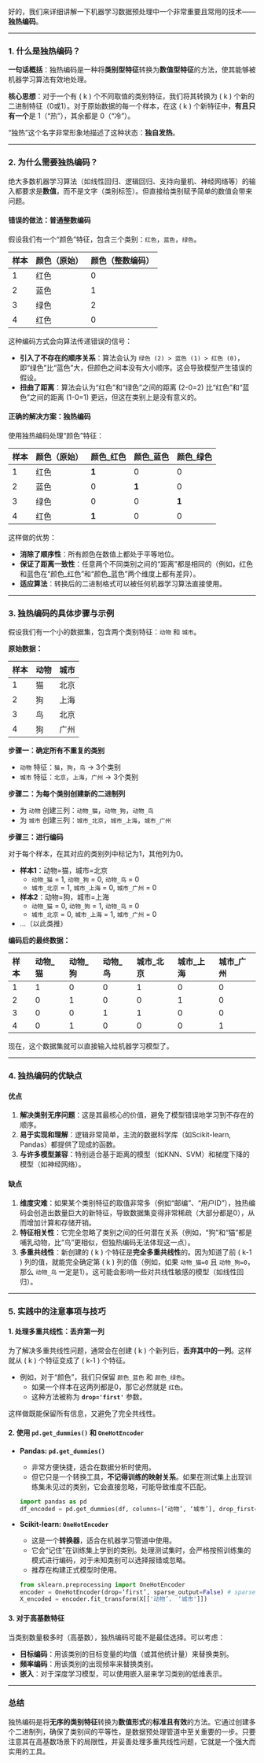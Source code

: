 好的，我们来详细讲解一下机器学习数据预处理中一个非常重要且常用的技术——**独热编码**。

---

### 1. 什么是独热编码？

**一句话概括**：独热编码是一种将**类别型特征**转换为**数值型特征**的方法，使其能够被机器学习算法有效地处理。

**核心思想**：对于一个有 \( k \) 个不同取值的类别特征，我们将其转换为 \( k \) 个新的二进制特征（0或1）。对于原始数据的每一个样本，在这 \( k \) 个新特征中，**有且只有一个**是 1（“热”），其余都是 0（“冷”）。

“独热”这个名字非常形象地描述了这种状态：**独自发热**。

---

### 2. 为什么需要独热编码？

绝大多数机器学习算法（如线性回归、逻辑回归、支持向量机、神经网络等）的输入都要求是**数值**，而不是文字（类别标签）。但直接给类别赋予简单的数值会带来问题。

#### 错误的做法：普通整数编码

假设我们有一个“颜色”特征，包含三个类别：`红色`，`蓝色`，`绿色`。

| 样本 | 颜色（原始） | 颜色（整数编码） |
| :--- | :----------- | :--------------- |
| 1    | 红色         | 0                |
| 2    | 蓝色         | 1                |
| 3    | 绿色         | 2                |
| 4    | 红色         | 0                |

这种编码方式会向算法传递错误的信号：
*   **引入了不存在的顺序关系**：算法会认为 `绿色 (2) > 蓝色 (1) > 红色 (0)`，即“绿色”比“蓝色”大，但颜色之间本没有大小顺序。这会导致模型产生错误的假设。
*   **扭曲了距离**：算法会认为“红色”和“绿色”之间的距离 (2-0=2) 比“红色”和“蓝色”之间的距离 (1-0=1) 更远，但这在类别上是没有意义的。

#### 正确的解决方案：独热编码

使用独热编码处理“颜色”特征：

| 样本 | 颜色（原始） | 颜色_红色 | 颜色_蓝色 | 颜色_绿色 |
| :--- | :----------- | :-------- | :-------- | :-------- |
| 1    | 红色         | **1**     | 0         | 0         |
| 2    | 蓝色         | 0         | **1**     | 0         |
| 3    | 绿色         | 0         | 0         | **1**     |
| 4    | 红色         | **1**     | 0         | 0         |

这样做的优势：
*   **消除了顺序性**：所有颜色在数值上都处于平等地位。
*   **保证了距离一致性**：任意两个不同类别之间的“距离”都是相同的（例如，红色和蓝色在“颜色_红色”和“颜色_蓝色”两个维度上都有差异）。
*   **适应算法**：转换后的二进制格式可以被任何机器学习算法直接使用。

---

### 3. 独热编码的具体步骤与示例

假设我们有一个小的数据集，包含两个类别特征：`动物` 和 `城市`。

**原始数据：**

| 样本 | 动物   | 城市   |
| :--- | :----- | :----- |
| 1    | 猫     | 北京   |
| 2    | 狗     | 上海   |
| 3    | 鸟     | 北京   |
| 4    | 狗     | 广州   |

**步骤一：确定所有不重复的类别**

*   `动物` 特征：`猫`，`狗`，`鸟` -> 3个类别
*   `城市` 特征：`北京`，`上海`，`广州` -> 3个类别

**步骤二：为每个类别创建新的二进制列**

*   为 `动物` 创建三列：`动物_猫`，`动物_狗`，`动物_鸟`
*   为 `城市` 创建三列：`城市_北京`，`城市_上海`，`城市_广州`

**步骤三：进行编码**

对于每个样本，在其对应的类别列中标记为1，其他列为0。

*   **样本1**：动物=猫，城市=北京
    *   `动物_猫` = 1, `动物_狗` = 0, `动物_鸟` = 0
    *   `城市_北京` = 1, `城市_上海` = 0, `城市_广州` = 0
*   **样本2**：动物=狗，城市=上海
    *   `动物_猫` = 0, `动物_狗` = 1, `动物_鸟` = 0
    *   `城市_北京` = 0, `城市_上海` = 1, `城市_广州` = 0
*   ...（以此类推）

**编码后的最终数据：**

| 样本 | 动物_猫 | 动物_狗 | 动物_鸟 | 城市_北京 | 城市_上海 | 城市_广州 |
| :--- | :------ | :------ | :------ | :-------- | :-------- | :-------- |
| 1    | 1       | 0       | 0       | 1         | 0         | 0         |
| 2    | 0       | 1       | 0       | 0         | 1         | 0         |
| 3    | 0       | 0       | 1       | 1         | 0         | 0         |
| 4    | 0       | 1       | 0       | 0         | 0         | 1         |

现在，这个数据集就可以直接输入给机器学习模型了。

---

### 4. 独热编码的优缺点

#### 优点

1.  **解决类别无序问题**：这是其最核心的价值，避免了模型错误地学习到不存在的顺序。
2.  **易于实现和理解**：逻辑非常简单，主流的数据科学库（如Scikit-learn, Pandas）都提供了现成的函数。
3.  **与许多模型兼容**：特别适合基于距离的模型（如KNN、SVM）和梯度下降的模型（如神经网络）。

#### 缺点

1.  **维度灾难**：如果某个类别特征的取值非常多（例如“邮编”、“用户ID”），独热编码会创造出数量巨大的新特征，导致数据集变得非常稀疏（大部分都是0），从而增加计算和存储开销。
2.  **特征相关性**：它完全忽略了类别之间的任何潜在关系（例如，“狗”和“猫”都是哺乳动物，比“鸟”更相似，但独热编码无法体现这一点）。
3.  **多重共线性**：新创建的 \( k \) 个特征是**完全多重共线性**的。因为知道了前 \( k-1 \) 列的值，就能完全确定第 \( k \) 列的值（例如，如果 `动物_猫=0` 且 `动物_狗=0`，那么 `动物_鸟` 一定是1）。这可能会影响一些对共线性敏感的模型（如线性回归）。

---

### 5. 实践中的注意事项与技巧

#### 1. 处理多重共线性：丢弃第一列

为了解决多重共线性问题，通常会在创建 \( k \) 个新列后，**丢弃其中的一列**。这样就从 \( k \) 个特征变成了 \( k-1 \) 个特征。

*   例如，对于“颜色”，我们只保留 `颜色_蓝色` 和 `颜色_绿色`。
    *   如果一个样本在这两列都是0，那它必然就是 `红色`。
    *   这种方法被称为 **`drop='first'`** 参数。

这样做既能保留所有信息，又避免了完全共线性。

#### 2. 使用 `pd.get_dummies()` 和 `OneHotEncoder`

*   **Pandas: `pd.get_dummies()`**
    *   非常方便快捷，适合在数据分析时使用。
    *   但它只是一个转换工具，**不记得训练的映射关系**。如果在测试集上出现训练集未见过的类别，它会直接忽略，可能导致维度不匹配。

    ```python
    import pandas as pd
    df_encoded = pd.get_dummies(df, columns=[‘动物’, ‘城市’], drop_first=True)
    ```

*   **Scikit-learn: `OneHotEncoder`**
    *   这是一个**转换器**，适合在机器学习管道中使用。
    *   它会“记住”在训练集上学到的类别。处理测试集时，会严格按照训练集的模式进行编码，对于未知类别可以选择报错或忽略。
    *   推荐在构建正式模型时使用。

    ```python
    from sklearn.preprocessing import OneHotEncoder
    encoder = OneHotEncoder(drop=‘first’, sparse_output=False) # sparse_output=False 返回数组而非稀疏矩阵
    X_encoded = encoder.fit_transform(X[['动物’， ‘城市']])
    ```

#### 3. 对于高基数特征

当类别数量极多时（高基数），独热编码可能不是最佳选择。可以考虑：
*   **目标编码**：用该类别的目标变量的均值（或其他统计量）来替换类别。
*   **频率编码**：用该类别的出现频率来替换类别。
*   **嵌入**：对于深度学习模型，可以使用嵌入层来学习类别的低维表示。

---

### 总结

独热编码是将**无序的类别特征**转换为**数值形式**的**标准且有效**的方法。它通过创建多个二进制列，确保了类别间的平等性，是数据预处理管道中至关重要的一步。只要注意其在高基数场景下的局限性，并妥善处理多重共线性问题，它就是一个强大而实用的工具。